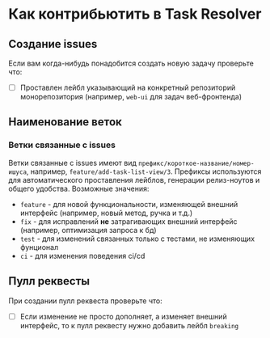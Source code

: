# Как контрибьютить в Task Resolver
## Создание issues
Если вам когда-нибудь понадобится создать новую задачу проверьте что:
* [ ] Проставлен лейбл указывающий на конкретный репозиторий монорепозитория (например, `web-ui` для задач веб-фронтенда)
## Наименование веток
### Ветки связанные с issues
Ветки связанные с issues имеют вид `префикс/короткое-название/номер-ишуса`, например, `feature/add-task-list-view/3`.
Префиксы используются для автоматического проставления лейблов, генерации релиз-ноутов и общего удобства. Возможные значения:
* `feature` - для новой функциональности, изменяющей внешний интерфейс (например, новый метод, ручка и т.д.)
* `fix` - для исправлений **не** затрагивающих внешний интерфейс (например, оптимизация запроса к бд)
* `test` - для изменений связанных только с тестами, не изменяющих фунционал
* `ci` - для изменения поведения ci/cd
## Пулл реквесты
При создании пулл реквеста проверьте что:
* [ ] Если изменение не просто дополняет, а изменяет внешний интерфейс, то к пулл реквесту нужно добавить лейбл `breaking`

